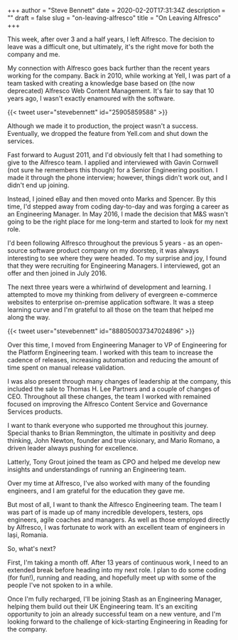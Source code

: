 +++
author = "Steve Bennett"
date = 2020-02-20T17:31:34Z
description = ""
draft = false
slug = "on-leaving-alfresco"
title = "On Leaving Alfresco"
+++

This week, after over 3 and a half years, I left Alfresco. The decision to leave was a difficult one, but ultimately, it's the right move for both the company and me.

My connection with Alfresco goes back further than the recent years working for the company. Back in 2010, while working at Yell, I was part of a team tasked with creating a knowledge base based on (the now deprecated) Alfresco Web Content Management. It's fair to say that 10 years ago, I wasn't exactly enamoured with the software.

{{< tweet user="stevebennett" id="25905859588" >}}

Although we made it to production, the project wasn't a success. Eventually, we dropped the feature from Yell.com and shut down the services.

Fast forward to August 2011, and I'd obviously felt that I had something to give to the Alfresco team. I applied and interviewed with Gavin Cornwell (not sure he remembers this though) for a Senior Engineering position. I made it through the phone interview; however, things didn't work out, and I didn't end up joining.

Instead, I joined eBay and then moved onto Marks and Spencer. By this time, I'd stepped away from coding day-to-day and was forging a career as an Engineering Manager. In May 2016, I made the decision that M&S wasn't going to be the right place for me long-term and started to look for my next role.

I'd been following Alfresco throughout the previous 5 years - as an open-source software product company on my doorstep, it was always interesting to see where they were headed. To my surprise and joy, I found that they were recruiting for Engineering Managers. I interviewed, got an offer and then joined in July 2016.

The next three years were a whirlwind of development and learning. I attempted to move my thinking from delivery of evergreen e-commerce websites to enterprise on-premise application software. It was a steep learning curve and I'm grateful to all those on the team that helped me along the way.

{{< tweet user="stevebennett" id="888050037347024896" >}}

Over this time, I moved from Engineering Manager to VP of Engineering for the Platform Engineering team. I worked with this team to increase the cadence of releases, increasing automation and reducing the amount of time spent on manual release validation.

I was also present through many changes of leadership at the company, this included the sale to Thomas H. Lee Partners and a couple of changes of CEO. Throughout all these changes, the team I worked with remained focused on improving the Alfresco Content Service and Governance Services products.

I want to thank everyone who supported me throughout this journey. Special thanks to Brian Remmington, the ultimate in positivity and deep thinking, John Newton, founder and true visionary, and Mario Romano, a driven leader always pushing for excellence.

Latterly, Tony Grout joined the team as CPO and helped me develop new insights and understandings of running an Engineering team. 

Over my time at Alfresco, I've also worked with many of the founding engineers, and I am grateful for the education they gave me.

But most of all, I want to thank the Alfresco Engineering team. The team I was part of is made up of many incredible developers, testers, ops engineers, agile coaches and managers. As well as those employed directly by Alfresco, I was fortunate to work with an excellent team of engineers in Iași, Romania.

So, what's next?

First, I'm taking a month off. After 13 years of continuous work, I need to an extended break before heading into my next role. I plan to do some coding (for fun!), running and reading, and hopefully meet up with some of the people I've not spoken to in a while.

Once I'm fully recharged, I'll be joining Stash as an Engineering Manager, helping them build out their UK Engineering team. It's an exciting opportunity to join an already successful team on a new venture, and I'm looking forward to the challenge of kick-starting Engineering in Reading for the company.
